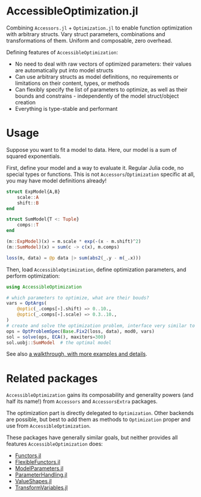 # AccessibleOptimization.jl

Combining `Accessors.jl` + `Optimization.jl` to enable function optimization with arbitrary structs. Vary struct parameters, combinations and transformations of them. Uniform and composable, zero overhead.

Defining features of `AccessibleOptimization`:
- No need to deal with raw vectors of optimized parameters: their values are automatically put into model structs
- Can use arbitrary structs as model definitions, no requirements or limitations on their content, types, or methods
- Can flexibly specify the list of parameters to optimize, as well as their bounds and constrains - independently of the model struct/object creation
- Everything is type-stable and performant

# Usage

Suppose you want to fit a model to data. Here, our model is a sum of squared exponentials.

First, define your model and a way to evaluate it. Regular Julia code, no special types or functions. This is not `Accessors`/`Optimization` specific at all, you may have model definitions already!
```julia
struct ExpModel{A,B}
    scale::A
    shift::B
end

struct SumModel{T <: Tuple}
    comps::T
end

(m::ExpModel)(x) = m.scale * exp(-(x - m.shift)^2)
(m::SumModel)(x) = sum(c -> c(x), m.comps)

loss(m, data) = @p data |> sum(abs2(_.y - m(_.x)))
```

Then, load `AccessibleOptimization`, define optimization parameters, and perform optimization:
```julia
using AccessibleOptimization

# which parameters to optimize, what are their bouds?
vars = OptArgs(
	@optic(_.comps[∗].shift) => 0..10.,
	@optic(_.comps[∗].scale) => 0.3..10.,
)
# create and solve the optimization problem, interface very similar to Optimization.jl
ops = OptProblemSpec(Base.Fix2(loss, data), mod0, vars)
sol = solve(ops, ECA(), maxiters=300)
sol.uobj::SumModel  # the optimal model
```

See also [a walkthrough, with more examples and details](https://aplavin.github.io/AccessibleOptimization.jl/examples/notebook.html).

# Related packages

`AccessibleOptimization` gains its composability and generality powers (and half its name!) from `Accessors` and `AccessorsExtra` packages.

The optimization part is directly delegated to `Optimization`. Other backends are possible, but best to add them as methods to `Optimization` proper and use from `AccessibleOptimization`.

These packages have generally similar goals, but neither provides all features `AccessibleOptimization` does:
- [Functors.jl](https://github.com/FluxML/Functors.jl)
- [FlexibleFunctors.jl]([FlexibleFunctors.jl](https://github.com/Metalenz/FlexibleFunctors.jl))
- [ModelParameters.jl](https://github.com/rafaqz/ModelParameters.jl)
- [ParameterHandling.jl](https://github.com/JuliaGaussianProcesses/ParameterHandling.jl)
- [ValueShapes.jl](https://github.com/oschulz/ValueShapes.jl)
- [TransformVariables.jl](https://github.com/tpapp/TransformVariables.jl)
